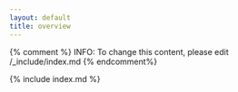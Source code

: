 ```yaml
---
layout: default
title: overview
---
```


{% comment %}
INFO: To change this content, please edit /_include/index.md
{% endcomment%}

{% include index.md %}